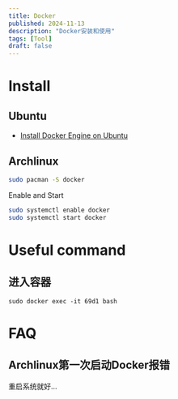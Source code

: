 ```yaml
---
title: Docker
published: 2024-11-13
description: "Docker安装和使用"
tags: [Tool]
draft: false
---
```


# Install

## Ubuntu

- [Install Docker Engine on Ubuntu](https://docs.docker.com/engine/install/ubuntu/)

## Archlinux

```bash
sudo pacman -S docker
```

Enable and Start

```bash
sudo systemctl enable docker
sudo systemctl start docker
```

# Useful command

## 进入容器

```shell
sudo docker exec -it 69d1 bash
```

# FAQ

## Archlinux第一次启动Docker报错

重启系统就好...
